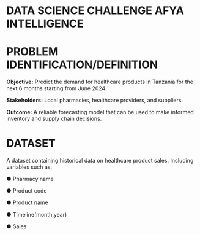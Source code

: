 # DATA SCIENCE CHALLENGE AFYA INTELLIGENCE

# PROBLEM IDENTIFICATION/DEFINITION

**Objective:** Predict the demand for healthcare products in Tanzania for the next 6 months starting from June 2024.

**Stakeholders:** Local pharmacies, healthcare providers, and suppliers.

**Outcome:** A reliable forecasting model that can be used to make informed inventory and supply chain decisions.

# DATASET

A dataset containing historical data on healthcare product sales. Including variables such as:

● Pharmacy name

● Product code

● Product name

● Timeline(month,year)

● Sales



